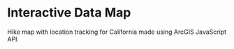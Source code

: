 # Interactive Data Map

Hike map with location tracking for California made using ArcGIS JavaScript API.
